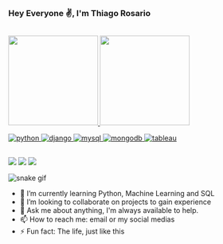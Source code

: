 ### Hey Everyone ✌, I'm Thiago Rosario
##

<div>
  <a href="https://www.linkedin.com/in/thiago-rosario-7793204b/">
  <img height="180em" src="https://github-readme-stats.vercel.app/api?username=ThiagoJRosario&show_icons=true&theme=dark&include_all_commits=true&count_private=true"/>
  <img height="180em" src="https://github-readme-stats.vercel.app/api/top-langs/?username=ThiagoJRosario&layout=compact&langs_count=7&theme=dark"/>
</div>

![python](https://img.shields.io/badge/Python-3776AB?style=for-the-badge&logo=python&logoColor=white)
![django](https://img.shields.io/badge/Django-092E20?style=for-the-badge&logo=django&logoColor=white)
![mysql](https://img.shields.io/badge/MySQL-005C84?style=for-the-badge&logo=mysql&logoColor=white)
![mongodb](https://img.shields.io/badge/MongoDB-4EA94B?style=for-the-badge&logo=mongodb&logoColor=white)
![tableau](https://img.shields.io/badge/Tableau-E97627?style=for-the-badge&logo=Tableau&logoColor=white)

##

<div> 
  <a href = "mailto:thiagojorge.rosario@gmail.com"><img src="https://img.shields.io/badge/Gmail-D14836?style=for-the-badge&logo=gmail&logoColor=white" target="_blank"></a>
  <a href="https://www.linkedin.com/in/thiago-rosario-7793204b/" target="_blank"><img src="https://img.shields.io/badge/-LinkedIn-%230077B5?style=for-the-badge&logo=linkedin&logoColor=white" target="_blank"></a> 
  <a href="https://instagram.com/throsario/" target="_blank"><img src="https://img.shields.io/badge/-Instagram-%23E4405F?style=for-the-badge&logo=instagram&logoColor=white" target="_blank"></a>
   
  ![snake gif](https://github.com/ThiagoJRosario/ThiagoJRosario/blob/output/github-contribution-grid-snake.svg)
 
</div>

- 🌱 I’m currently learning Python, Machine Learning and SQL
- 👯 I’m looking to collaborate on projects to gain experience 
- 💬 Ask me about anything, I'm always available to help.
- 📫 How to reach me: email or my social medias 
- ⚡ Fun fact: The life, just like this
